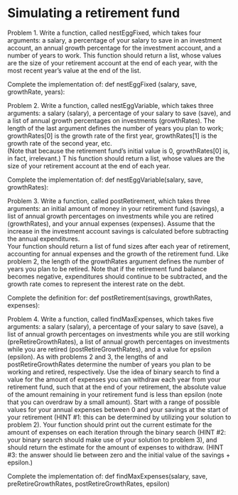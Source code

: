 # Simulating a retirement fund
Problem 1. 
Write a function, called nestEggFixed, which takes four arguments: 
a salary, 
a percentage of your salary to save in an investment account, 
an annual growth percentage for the investment account, and 
a number of years to work. 
This function should return a list, whose values are the size 
of your retirement account at the end of each year, with the most 
recent year’s value at the end of the list. 

Complete the implementation of: 
def nestEggFixed (salary, save, growthRate, years):


Problem 2. 
Write a function, called nestEggVariable, which takes three arguments: 
a salary (salary), 
a percentage of your salary to save (save), and 
a list of annual growth percentages on investments (growthRates). 
The length of the last argument defines the number of years you 
plan to work; 
growthRates[0] is the growth rate of the first year, 
growthRates[1] is the growth rate of the second year, etc.  
(Note that because the retirement fund’s initial value is 0, growthRates[0] 
is, in fact, irrelevant.)  T
his function should return a list, whose values are the size of your 
retirement account at the end of each year. 

Complete the implementation of: 
def nestEggVariable(salary, save, growthRates): 


Problem 3.
Write a function, called postRetirement, which takes three arguments: 
an initial amount of money in your retirement fund (savings), 
a list of annual growth percentages on investments while you are retired (growthRates), 
and your annual expenses (expenses). 
Assume that the increase in the investment account savings is calculated
before subtracting the annual expenditures.  
Your function should return a list of fund sizes after each year of retirement, 
accounting for annual expenses and the growth of the retirement fund. 
Like problem 2, the length of the growthRates argument defines the number 
of years you plan to be retired.
Note that if the retirement fund balance becomes negative, expenditures should 
continue to be subtracted, and the growth rate comes to represent the interest
rate on the debt.

Complete the definition for:
def postRetirement(savings, growthRates, expenses):


Problem 4. 
Write a function, called findMaxExpenses, which takes five arguments: a salary (salary), a percentage of your salary to save (save), a list of annual growth percentages on investments while you are still working (preRetireGrowthRates), a list of annual growth percentages on investments while you are retired (postRetireGrowthRates), and a value for epsilon (epsilon). As with problems 2 and 3, the lengths of and postRetireGrowthRates determine the number of years you plan to be working and retired, respectively. 
Use the idea of binary search to find a value for the amount of expenses you can withdraw each year from your retirement fund, such that at the end of your retirement, the absolute value of the amount remaining in your retirement fund is less than epsilon (note that you can overdraw by a small amount).  Start with a range of possible values for your annual expenses between 0 and your savings at the start of your retirement (HINT #1: this can be determined by utilizing your solution to problem 2).  Your function should print out the current estimate for the amount of expenses on each iteration through the binary search (HINT #2: your binary search should make use of your solution to problem 3), and should return the estimate for the amount of expenses to withdraw. (HINT #3: the answer should lie between zero and the initial value of the savings + epsilon.) 

Complete the implementation of: 
def findMaxExpenses(salary, save, preRetireGrowthRates, postRetireGrowthRates, epsilon)
